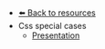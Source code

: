 - [⬅️ Back to resources](../README.md)
- Css special cases
  - [Presentation](./Presentation.md "Presentation")
